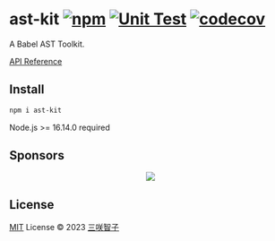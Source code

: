 # ast-kit [![npm](https://img.shields.io/npm/v/ast-kit.svg)](https://npmjs.com/package/ast-kit) [![Unit Test](https://github.com/sxzz/ast-kit/actions/workflows/unit-test.yml/badge.svg)](https://github.com/sxzz/ast-kit/actions/workflows/unit-test.yml) [![codecov](https://codecov.io/gh/sxzz/ast-kit/graph/badge.svg?token=MHTCPNMZAK)](https://codecov.io/gh/sxzz/ast-kit)

A Babel AST Toolkit.

[API Reference](https://paka.dev/npm/ast-kit/api)

## Install

```bash
npm i ast-kit
```

Node.js >= 16.14.0 required

## Sponsors

<p align="center">
  <a href="https://cdn.jsdelivr.net/gh/sxzz/sponsors/sponsors.svg">
    <img src='https://cdn.jsdelivr.net/gh/sxzz/sponsors/sponsors.svg'/>
  </a>
</p>

## License

[MIT](./LICENSE) License © 2023 [三咲智子](https://github.com/sxzz)
